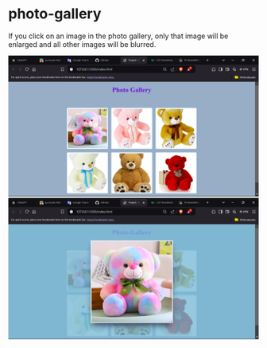 # photo-gallery

<p>If you click on an image in the photo gallery, only that image will be enlarged and all other images will be blurred.</p>

<img src="photo-gallery01.png" alt="photo-gallery01">

<img src="photo-gallery02.png" alt="photo-gallery02">
